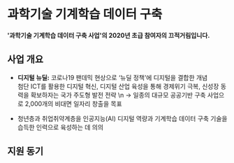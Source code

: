 # 과학기술 기계학습 데이터 구축
#### '과학기술 기계학습 데이터 구축 사업'의 2020년 초급 참여자의 끄적거림입니다.

## 사업 개요
* **디지털 뉴딜:** 코로나19 팬데믹 현상으로 ‘뉴딜 정책’에 디지털을 결합한 개념\
첨단 ICT를 활용한 디지털 혁신, 디지털 산업 육성을 통해 경제위기 극복,
신성장 동력을 확보하자는 국가 주도형 발전 전략
\n -> 일종의 대규모 공공기반 구축 사업으로 2,000개의 비대면 일자리 창출을 목표

* 청년층과 취업취약계층을 인공지능(AI) 디지털 역량과 기계학습 데이터 구축 기술을 습득한 인력으로
육성하는 데 의의

## 지원 동기
